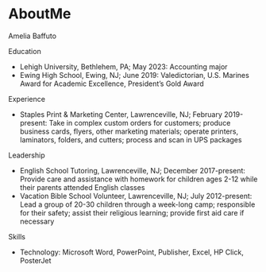 # AboutMe
Amelia Baffuto

Education
- Lehigh University, Bethlehem, PA; May 2023: Accounting major
- Ewing High School, Ewing, NJ; June 2019: Valedictorian, U.S. Marines Award for Academic 
Excellence, President’s Gold Award

Experience
- Staples Print & Marketing Center, Lawrenceville, NJ; February 2019-present: Take in complex custom orders for customers; produce business cards, flyers, other marketing materials; operate printers, laminators, folders, and cutters; process and scan in UPS packages

Leadership
- English School Tutoring, Lawrenceville, NJ; December 2017-present: Provide care and assistance with homework for children ages 2-12 while their parents attended English classes 
- Vacation Bible School Volunteer, Lawrenceville, NJ; July 2012-present: Lead a group of 20-30 children through a week-long camp; responsible for their safety; assist their religious learning; provide first aid care if necessary 

Skills
- Technology: Microsoft Word, PowerPoint, Publisher, Excel, HP Click, PosterJet
